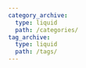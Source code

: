```yaml
---
category_archive:
  type: liquid
  path: /categories/
tag_archive:
  type: liquid
  path: /tags/
---
```

